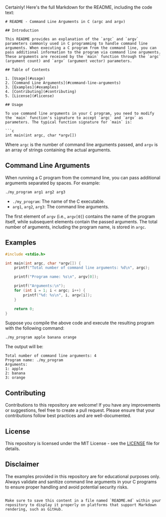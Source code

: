 Certainly! Here's the full Markdown for the README, including the code text:

```
# README - Command Line Arguments in C (argc and argv)

## Introduction

This README provides an explanation of the `argc` and `argv` parameters commonly used in C programming to handle command line arguments. When executing a C program from the command line, you can pass additional information to the program via command line arguments. These arguments are received by the `main` function through the `argc` (argument count) and `argv` (argument vector) parameters.

## Table of Contents

1. [Usage](#usage)
2. [Command Line Arguments](#command-line-arguments)
3. [Examples](#examples)
4. [Contributing](#contributing)
5. [License](#license)

## Usage

To use command line arguments in your C program, you need to modify the `main` function's signature to accept `argc` and `argv` as parameters. The typical function signature for `main` is:

```c
int main(int argc, char *argv[])
```

Where `argc` is the number of command line arguments passed, and `argv` is an array of strings containing the actual arguments.

## Command Line Arguments

When running a C program from the command line, you can pass additional arguments separated by spaces. For example:

```
./my_program arg1 arg2 arg3
```

- `./my_program`: The name of the C executable.
- `arg1`, `arg2`, `arg3`: The command line arguments.

The first element of `argv` (i.e., `argv[0]`) contains the name of the program itself, while subsequent elements contain the passed arguments. The total number of arguments, including the program name, is stored in `argc`.

## Examples

```c
#include <stdio.h>

int main(int argc, char *argv[]) {
    printf("Total number of command line arguments: %d\n", argc);

    printf("Program name: %s\n", argv[0]);

    printf("Arguments:\n");
    for (int i = 1; i < argc; i++) {
        printf("%d: %s\n", i, argv[i]);
    }

    return 0;
}
```

Suppose you compile the above code and execute the resulting program with the following command:

```
./my_program apple banana orange
```

The output will be:

```
Total number of command line arguments: 4
Program name: ./my_program
Arguments:
1: apple
2: banana
3: orange
```

## Contributing

Contributions to this repository are welcome! If you have any improvements or suggestions, feel free to create a pull request. Please ensure that your contributions follow best practices and are well-documented.

## License

This repository is licensed under the MIT License - see the [LICENSE](LICENSE) file for details.

## Disclaimer

The examples provided in this repository are for educational purposes only. Always validate and sanitize command line arguments in your C programs to ensure proper handling and avoid potential security risks.
```

Make sure to save this content in a file named `README.md` within your repository to display it properly on platforms that support Markdown rendering, such as GitHub.
